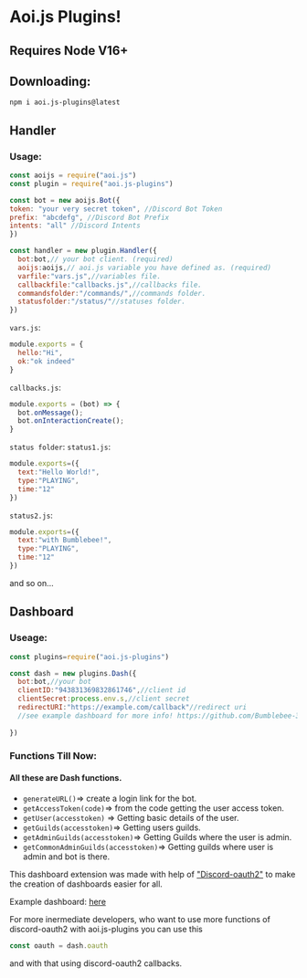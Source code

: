 # Aoi.js Plugins!

## Requires Node V16+
## Downloading:
```
npm i aoi.js-plugins@latest
```
## Handler
### Usage:
```js
const aoijs = require("aoi.js")
const plugin = require("aoi.js-plugins")

const bot = new aoijs.Bot({
token: "your very secret token", //Discord Bot Token
prefix: "abcdefg", //Discord Bot Prefix
intents: "all" //Discord Intents
})

const handler = new plugin.Handler({
  bot:bot,// your bot client. (required)
  aoijs:aoijs,// aoi.js variable you have defined as. (required)
  varfile:"vars.js",//variables file.
  callbackfile:"callbacks.js",//callbacks file.
  commandsfolder:"/commands/",//commands folder.
  statusfolder:"/status/"//statuses folder.
})
```

`vars.js`:
```js
module.exports = {
  hello:"Hi",
  ok:"ok indeed"
}
```

`callbacks.js`:
```js
module.exports = (bot) => {
  bot.onMessage();
  bot.onInteractionCreate();
}
```

`status folder`: 
`status1.js`:
```js
module.exports=({
  text:"Hello World!",
  type:"PLAYING",
  time:"12"
})
```

`status2.js`:
```js
module.exports=({
  text:"with Bumblebee!",
  type:"PLAYING",
  time:"12"
})
```
and so on...

## Dashboard

### Useage:
```js
const plugins=require("aoi.js-plugins")

const dash = new plugins.Dash({
  bot:bot,//your bot
  clientID:"943831369832861746",//client id
  clientSecret:process.env.s,//client secret
  redirectURI:"https://example.com/callback"//redirect uri
  //see example dashboard for more info! https://github.com/Bumblebee-3/Aoi.js-dashboard-with-aoi.js-plugins
  
})
```


### Functions Till Now:
#### All these are Dash functions.
- `generateURL()`=> create a login link for the bot.
- `getAccessToken(code)`=> from the code getting the user access token.
- `getUser(accesstoken)` => Getting basic details of the user.
- `getGuilds(accesstoken)`=> Getting users guilds.
- `getAdminGuilds(accesstoken)`=> Getting Guilds where the user is admin.
- `getCommonAdminGuilds(accesstoken)`=> Getting guilds where user is admin and bot is there.

This dashboard extension was made with help of ["Discord-oauth2"](https://www.npmjs.com/package/discord-oauth2) to make the creation of dashboards easier for all. 

Example dashboard: [here](https://github.com/Bumblebee-3/Aoi.js-dashboard-with-aoi.js-plugins)

For more inermediate developers, who want to use more functions of discord-oauth2 with aoi.js-plugins you can use this
```js
const oauth = dash.oauth
```
and with that using discord-oauth2 callbacks.